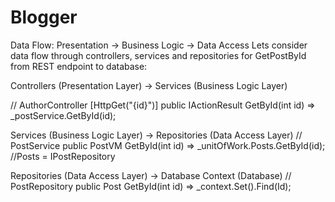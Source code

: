 # Blogger
Data Flow: Presentation → Business Logic → Data Access
Lets consider data flow through controllers, services and repositories for GetPostById from REST endpoint to database:


Controllers (Presentation Layer) → Services (Business Logic Layer)

// AuthorController
   [HttpGet("{id}")]
   public IActionResult GetById(int id) =>
      _postService.GetById(id);
      
   Services (Business Logic Layer) → Repositories (Data Access Layer)
   // PostService
   public PostVM GetById(int id) =>
      _unitOfWork.Posts.GetById(id); //Posts = IPostRepository
      
   Repositories (Data Access Layer) → Database Context (Database)
   // PostRepository
   public Post GetById(int id) =>
      _context.Set<Post>().Find(Id);
